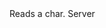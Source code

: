 <function name="ReadChar" parent="bf_read" type="classfunc">
	<description>
		Reads a char.
	</description>
	<realm>Server</realm>
	<rets>
		<ret name="value" type="number"></ret>
	</rets>
</function>